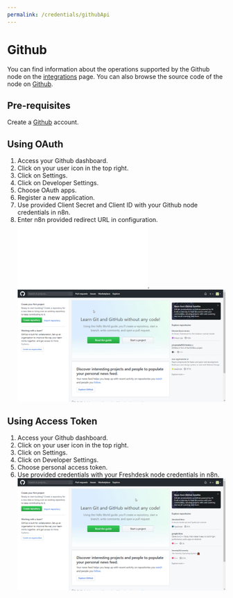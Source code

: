 ```yaml
---
permalink: /credentials/githubApi
---
```



# Github
You can find information about the operations supported by the Github node on the [integrations](https://n8n.io/integrations/n8n-nodes-base.github) page. You can also browse the source code of the node on [Github](https://github.com/n8n-io/n8n/tree/master/packages/nodes-base/nodes/Github).


## Pre-requisites

Create a [Github](https://github.com/) account.

## Using OAuth

1. Access your Github dashboard.
2. Click on your user icon in the top right.
3. Click on Settings.
4. Click on Developer Settings.
5. Choose OAuth apps.
6. Register a new application.
7. Use provided Client Secret and Client ID with your Github node credentials in n8n.
8. Enter n8n provided redirect URL in configuration. ![Redirect URL Explanation here](../README.md).
![Getting Github credentials](./using-oauth.gif)


## Using Access Token

1. Access your Github dashboard.
2. Click on your user icon in the top right.
3. Click on Settings.
4. Click on Developer Settings.
5. Choose personal access token.
6. Use provided credentials with your Freshdesk node credentials in n8n.
![Getting Github credentials](./using-access-token.gif)

